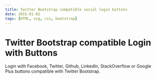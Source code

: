 ```yaml
---
title: Twitter Bootstrap compatible social login buttons
date: 2015-01-02
tags: [HTML, svg, css, bootstrap]
---
```


# Twitter Bootstrap compatible Login with Buttons

Login with Facebook, Twitter, Github, LinkedIn, StackOverflow or Google Plus buttons compatible with Twitter Bootstrap.



<script async src="//jsfiddle.net/OzzyCzech/LsbusxLy/embed/result,html,css/dark/"></script>
